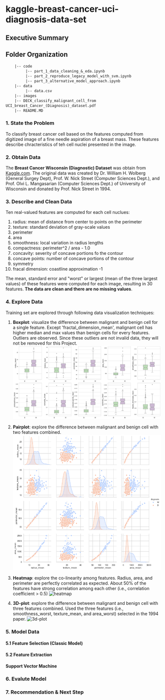 # kaggle-breast-cancer-uci-diagnosis-data-set

## Executive Summary

## Folder Organization
```
    |-- code
         |-- part_1_data_cleaning_&_eda.ipynb
         |-- part_2_reproduce_legacy_model_with_svm.ipynb
         |-- part_3_alternative_model_approach.ipynb
    |-- data
         |-- data.csv
    |-- images
    |-- DECK_classify_malignant_cell_from UCI_breast_Cancer_(Diagnosis)_dataset.pdf
    |-- README.MD
```

### 1. State the Problem
To classify breast cancer cell based on the features computed from digitized image of a fine needle aspiration of a breast mass. These features describe chracteristics of teh cell nuclei presented in the image.

### 2. Obtain Data
The **Breast Cancer Wisconsin (Diagnostic) Dataset** was obtain from [Kaggle.com](https://www.kaggle.com/uciml/breast-cancer-wisconsin-data). The original data was created by Dr. William H. Wolberg (General Surgey Dept), Prof. W. Nick Street (Computer Sciences Dept.), and Prof. Olvi L. Mangasarian (Computer Sciences Dept.) of University of Wisconsin and donated by Prof. Nick Street in 1994.

### 3. Describe and Clean Data
Ten real-valued features are computed for each cell nuclues:

1. radius: mean of distance from center to points on the perimeter
2. texture: standard deviation of gray-scale values
3. perimeter
4. area
5. smoothness: local variation in radius lengths
6. compactness: perimeter^2 / area - 1.0
7. concavity: severity of concave portions fo the contour
8. concave points: number of concave portions of the contour
9. symmetry
10. fracal dimension: coastline approximation -1

The mean, standard error and "worst" or largest (mean of the three largest values) of these features were computed for each image, resulting in 30 features. **The data are clean and there are no missing values**.

### 4. Explore Data
Training set are explored through following data visualization techniques:
1. **Boxplot**: visualize the difference between malignant and benign cell for a single feature. Except 'fractal_dimension_mean', malignant cell has higher median and max values than benign cells for every features. Outliers are observed. Since these outliers are not invalid data, they will not be removed for this Project.
![boxplot](./image/part_1_-_boxplot_mean.png)

2. **Pairplot**: explore the difference between malignant and benign cell with two features combined.
![pairplot](./image/part_1_-_pairplot.png)

3. **Heatmap**: explore the co-linearity among features. Radius, area, and perimeter are perfectly correlated as expected. About 50% of the features have strong correlation among each other (i.e., correlation coefficient > 0.5)
![heatmap](./part_1_-_heatmap.png)

4. **3D-plot**: explore the difference between malignant and benign cell with three features combined. Used the three features (i.e., smoothness_worst, texture_mean, and area_worst) selected in the 1994 paper.
![3d-plot](./part_1_-_3d_plot.png)

### 5. Model Data
#### 5.1 Feature Selection (Classic Model)
#### 5.2 Feature Extraction
#### Support Vector Machine
### 6. Evalute Model
### 7. Recommendation & Next Step